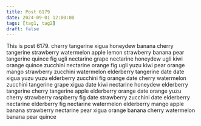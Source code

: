 ```yaml
---
title: Post 6179
date: 2024-09-01 12:00:00
tags: [tag1, tag2]
draft: false
---
```

This is post 6179.
cherry
tangerine
xigua
honeydew
banana
cherry
tangerine
strawberry
watermelon
apple
lemon
strawberry
banana
pear
tangerine
quince
fig
ugli
nectarine
grape
nectarine
honeydew
ugli
kiwi
orange
quince
zucchini
nectarine
orange
fig
ugli
yuzu
kiwi
pear
orange
mango
strawberry
zucchini
watermelon
elderberry
tangerine
date
date
xigua
yuzu
yuzu
elderberry
zucchini
fig
orange
date
cherry
watermelon
zucchini
tangerine
grape
xigua
date
kiwi
nectarine
honeydew
elderberry
tangerine
cherry
tangerine
apple
elderberry
orange
date
orange
yuzu
cherry
strawberry
raspberry
fig
date
strawberry
zucchini
date
elderberry
nectarine
elderberry
fig
nectarine
watermelon
elderberry
mango
apple
banana
strawberry
nectarine
pear
xigua
orange
banana
cherry
watermelon
banana
pear
quince
